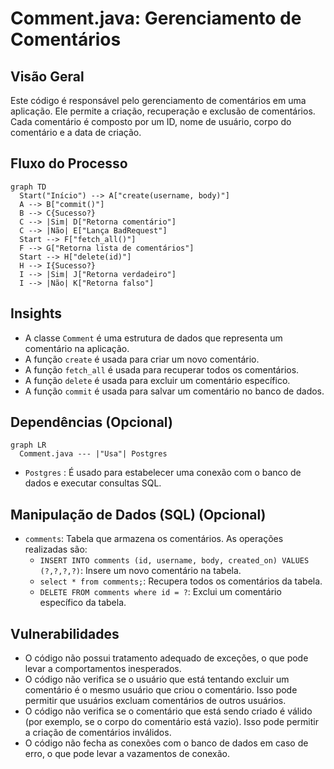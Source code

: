 # Comment.java: Gerenciamento de Comentários

## Visão Geral
Este código é responsável pelo gerenciamento de comentários em uma aplicação. Ele permite a criação, recuperação e exclusão de comentários. Cada comentário é composto por um ID, nome de usuário, corpo do comentário e a data de criação.

## Fluxo do Processo
```mermaid
graph TD
  Start("Início") --> A["create(username, body)"]
  A --> B["commit()"]
  B --> C{Sucesso?}
  C --> |Sim| D["Retorna comentário"]
  C --> |Não| E["Lança BadRequest"]
  Start --> F["fetch_all()"]
  F --> G["Retorna lista de comentários"]
  Start --> H["delete(id)"]
  H --> I{Sucesso?}
  I --> |Sim| J["Retorna verdadeiro"]
  I --> |Não| K["Retorna falso"]
```

## Insights
- A classe `Comment` é uma estrutura de dados que representa um comentário na aplicação.
- A função `create` é usada para criar um novo comentário.
- A função `fetch_all` é usada para recuperar todos os comentários.
- A função `delete` é usada para excluir um comentário específico.
- A função `commit` é usada para salvar um comentário no banco de dados.

## Dependências (Opcional)
```mermaid
graph LR
  Comment.java --- |"Usa"| Postgres
```
- `Postgres` : É usado para estabelecer uma conexão com o banco de dados e executar consultas SQL.

## Manipulação de Dados (SQL) (Opcional)
- `comments`: Tabela que armazena os comentários. As operações realizadas são:
  - `INSERT INTO comments (id, username, body, created_on) VALUES (?,?,?,?)`: Insere um novo comentário na tabela.
  - `select * from comments;`: Recupera todos os comentários da tabela.
  - `DELETE FROM comments where id = ?`: Exclui um comentário específico da tabela.

## Vulnerabilidades
- O código não possui tratamento adequado de exceções, o que pode levar a comportamentos inesperados.
- O código não verifica se o usuário que está tentando excluir um comentário é o mesmo usuário que criou o comentário. Isso pode permitir que usuários excluam comentários de outros usuários.
- O código não verifica se o comentário que está sendo criado é válido (por exemplo, se o corpo do comentário está vazio). Isso pode permitir a criação de comentários inválidos.
- O código não fecha as conexões com o banco de dados em caso de erro, o que pode levar a vazamentos de conexão.
